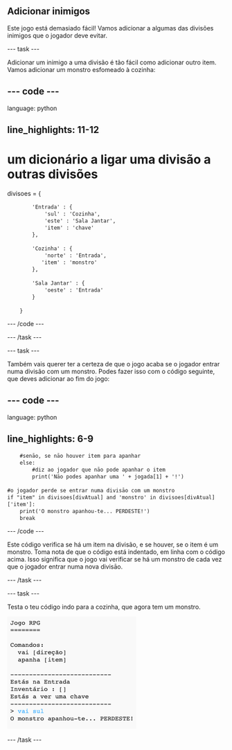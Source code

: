 ## Adicionar inimigos

Este jogo está demasiado fácil! Vamos adicionar a algumas das divisões inimigos que o jogador deve evitar.

\--- task \---

Adicionar um inimigo a uma divisão é tão fácil como adicionar outro item. Vamos adicionar um monstro esfomeado à cozinha:

## \--- code \---

language: python

## line_highlights: 11-12

# um dicionário a ligar uma divisão a outras divisões

divisoes = {

            'Entrada' : {
                'sul' : 'Cozinha',
                'este' : 'Sala Jantar',
                'item' : 'chave'
            },
    
            'Cozinha' : {
                'norte' : 'Entrada',
               'item' : 'monstro'
            },
    
            'Sala Jantar' : {
                'oeste' : 'Entrada'
            }
    
        }
    

\--- /code \---

\--- /task \---

\--- task \---

Também vais querer ter a certeza de que o jogo acaba se o jogador entrar numa divisão com um monstro. Podes fazer isso com o código seguinte, que deves adicionar ao fim do jogo:

## \--- code \---

language: python

## line_highlights: 6-9

        #senāo, se nāo houver item para apanhar
        else:
            #diz ao jogador que nāo pode apanhar o item
            print('Nāo podes apanhar uma ' + jogada[1] + '!')
    
    #o jogador perde se entrar numa divisāo com um monstro
    if "item" in divisoes[divAtual] and 'monstro' in divisoes[divAtual]['item']:
        print('O monstro apanhou-te... PERDESTE!')
        break
    

\--- /code \---

Este código verifica se há um item na divisão, e se houver, se o item é um monstro. Toma nota de que o código está indentado, em linha com o código acima. Isso significa que o jogo vai verificar se há um monstro de cada vez que o jogador entrar numa nova divisāo.

\--- /task \---

\--- task \---

Testa o teu código indo para a cozinha, que agora tem um monstro.

![captura de ecrã](images/rpg-monster-test.png)

\--- /task \---